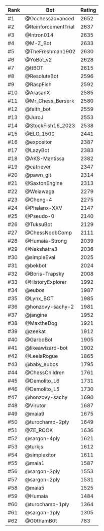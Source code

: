 Rank|Bot|Rating
---|---|---
#1|@Occhessadvanced|2652
#2|@ReinforcementTrial|2637
#3|@Intron014|2635
#4|@M-Z_Bot|2633
#5|@TheFreshman1902|2630
#6|@YoBot_v2|2628
#7|@ttBOT|2615
#8|@ResoluteBot|2596
#9|@RaspFish|2592
#10|@ArasanX|2585
#11|@Mr_Chess_Berserk|2580
#12|@faith_bot|2559
#13|@JuroJ|2553
#14|@StockFish16_2023|2538
#15|@ELO_1500|2441
#16|@expositor|2387
#17|@LazyBot|2383
#18|@AKS-Mantissa|2382
#19|@catriever|2347
#20|@pawn_git|2314
#21|@SaxtonEngine|2313
#22|@Weiawaga|2279
#23|@Cheng-4|2275
#24|@Phalanx-XXV|2147
#25|@Pseudo-0|2140
#26|@TuksuBot|2129
#27|@ChessNoobComp|2111
#28|@Humaia-Strong|2039
#29|@Nakshatra3|2036
#30|@simpleEval|2025
#31|@bekbot|2024
#32|@Boris-Trapsky|2008
#33|@HistoryExplorer|1992
#34|@eubos|1987
#35|@Lynx_BOT|1985
#36|@honzovy-sachy-2|1981
#37|@jangine|1952
#38|@MaxtheDog|1921
#39|@zeekat|1912
#40|@GarboBot|1905
#41|@likeawizard-bot|1902
#42|@LeelaRogue|1865
#43|@baby_eubos|1795
#44|@ChessChildren|1761
#45|@Demolito_L6|1731
#46|@Demolito_L5|1730
#47|@honzovy-sachy|1690
#48|@Virutor|1687
#49|@maia9|1675
#50|@turochamp-2ply|1649
#51|@ZE_ROOK|1636
#52|@sargon-4ply|1621
#53|@turkjs|1612
#54|@simplexitor|1611
#55|@maia1|1587
#56|@sargon-3ply|1553
#57|@sargon-2ply|1531
#58|@maia5|1525
#59|@Humaia|1484
#60|@turochamp-1ply|1364
#61|@sargon-1ply|1305
#62|@G0thamB0t|783

